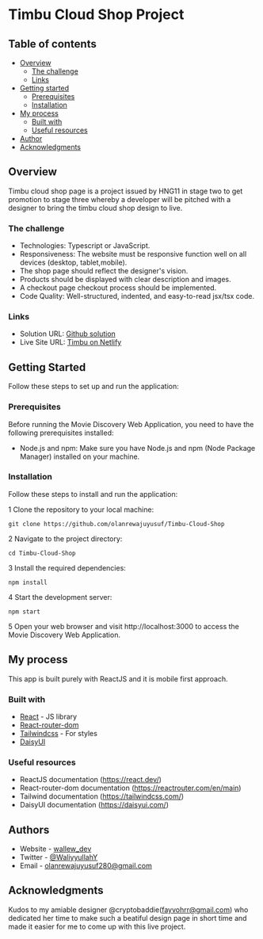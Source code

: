 # Timbu Cloud Shop Project

## Table of contents

- [Overview](#overview)
  - [The challenge](#the-challenge)
  - [Links](#links)
- [Getting started](#getting-started)
  - [Prerequisites](#prerequisites)
  - [Installation](#installation)
- [My process](#my-process)
  - [Built with](#built-with)
  - [Useful resources](#useful-resources)
- [Author](#author)
- [Acknowledgments](#acknowledgments)

## Overview

Timbu cloud shop page is a project issued by HNG11 in stage two to get promotion to stage three whereby a developer will be pitched with a designer to bring the timbu cloud shop design to live.

### The challenge

- Technologies: Typescript or JavaScript.
- Responsiveness: The website must be responsive function well on all devices (desktop, tablet,mobile).
- The shop page should reflect the designer's vision.
- Products should be displayed with clear description and images.
- A checkout page checkout process should be implemented.
- Code Quality: Well-structured, indented, and easy-to-read jsx/tsx code.

### Links

- Solution URL: [Github solution](https://github.com/olanrewajuyusuf/Timbu-Cloud-Shop)
- Live Site URL: [Timbu on Netlify](https://wallewdev-loopstudio.netlify.app/)

## Getting Started

Follow these steps to set up and run the application:

### Prerequisites

Before running the Movie Discovery Web Application, you need to have the following prerequisites installed:

- Node.js and npm: Make sure you have Node.js and npm (Node Package Manager) installed on your machine.

### Installation

Follow these steps to install and run the application:

1 Clone the repository to your local machine:

`git clone https://github.com/olanrewajuyusuf/Timbu-Cloud-Shop`

2 Navigate to the project directory:

`cd Timbu-Cloud-Shop`

3 Install the required dependencies:

`npm install`

4 Start the development server:

`npm start`

5 Open your web browser and visit http://localhost:3000 to access the Movie Discovery Web Application.

## My process

This app is built purely with ReactJS and it is mobile first approach.

### Built with

- [React](https://reactjs.org/) - JS library
- [React-router-dom](https://reactrouter.com/en/main)
- [Tailwindcss](https://tailwindcss.com/) - For styles
- [DaisyUI](https://daisyui.com/)

### Useful resources

- ReactJS documentation (https://react.dev/)
- React-router-dom documentation (https://reactrouter.com/en/main)
- Tailwind documentation (https://tailwindcss.com/)
- DaisyUI documentation (https://daisyui.com/)

## Authors

- Website - [wallew_dev](https://wallewdev.netlify.app)
- Twitter - [@WaliyyullahY](https://www.twitter.com/WaliyyullahY)
- Email - olanrewajuyusuf280@gmail.com

## Acknowledgments

Kudos to my amiable designer @cryptobaddie(fayvohrr@gmail.com) who dedicated her time to make such a beatiful design page in short time and made it easier for me to come up with this live project.
